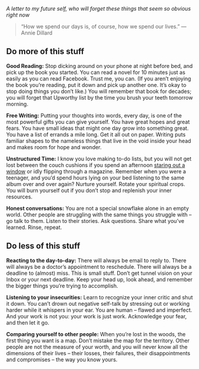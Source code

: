 

*A letter to my future self, who will forget these things that seem so obvious right
now*

> “How we spend our days is, of course, how we spend our lives.”  — Annie
> Dillard

## Do more of this stuff

__Good Reading:__ Stop dicking around on your phone at night before bed, and pick up the book you started. You
can read a novel for 10 minutes just as easily as you can read Facebook. Trust me, you can. (If you aren’t
enjoying the book you’re reading, put it down and pick up another one. It’s okay to stop doing things you
don’t like.) You will remember that book for decades; you will forget that Upworthy list by the time you
brush your teeth tomorrow morning.

__Free Writing:__ Putting your thoughts into words, every day, is one of the most powerful gifts you can give
yourself. You have great hopes and great fears. You have small ideas that might one day grow into something
great. You have a list of errands a mile long. Get it all out on paper. Writing puts familiar shapes to the
nameless things that live in the void inside your head and makes room for hope and wonder. 

__Unstructured Time:__ I know you love making to-do lists, but you will not get lost between the couch
cushions if you spend an afternoon [staring out a
window](https://the-pastry-box-project.net/kristina-halvorson/2014-june-12) or idly flipping through a
magazine. Remember when you were a teenager, and you’d spend hours lying on your bed listening to the same
album over and over again? Nurture yourself. Rotate your spiritual crops. You will burn yourself out if you
don’t stop and replenish your inner resources.

__Honest conversations:__ You are not a special snowflake alone in an empty world. Other people are struggling
with the same things you struggle with – go talk to them. Listen to their stories. Ask questions. Share what
you’ve learned. Rinse, repeat.

## Do less of this stuff

__Reacting to the day-to-day:__ There will always be email to reply to. There will always be a doctor’s
appointment to reschedule. There will always be a deadline to (almost) miss. This is small stuff. Don’t get
tunnel vision on your Inbox or your next deadline. Keep your head up, look ahead, and remember the bigger
things you’re trying to accomplish.

__Listening to your insecurities:__ Learn to recognize your inner critic and shut it down. You can’t drown
out negative self-talk by stressing out or working harder while it whispers in your ear. You are human –
flawed and imperfect. And your work is not you: your work is just work. Acknowledge your fear, and then let it
go.

__Comparing yourself to other people:__ When you’re lost in the woods, the first thing you want is a map.
Don’t mistake the map for the territory. Other people are not the measure of your worth, and you will never
know all the dimensions of their lives – their losses, their failures, their disappointments and compromises
– the way you know yours.